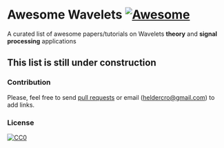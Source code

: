 # Awesome Wavelets [![Awesome](https://cdn.rawgit.com/sindresorhus/awesome/d7305f38d29fed78fa85652e3a63e154dd8e8829/media/badge.svg)](https://github.com/gokceneraslan/awesome-deepbio)

A curated list of awesome papers/tutorials on Wavelets **theory** and **signal processing** applications

## This list is still under construction


### Contribution

Please, feel free to send [pull requests](https://github.com/helderc/awesome-wavelets/pulls) or email (heldercro@gmail.com) to add links.

### License

[![CC0](http://i.creativecommons.org/p/zero/1.0/88x31.png)](http://creativecommons.org/publicdomain/zero/1.0/)